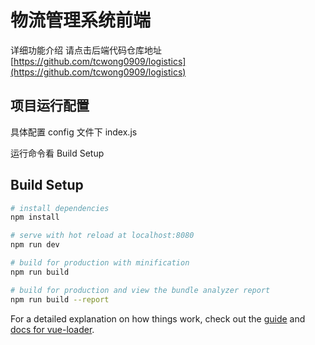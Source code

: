 # 物流管理系统前端

详细功能介绍 请点击后端代码仓库地址[https://github.com/tcwong0909/logistics](https://github.com/tcwong0909/logistics)

## 项目运行配置

具体配置 config 文件下 index.js

运行命令看 Build Setup

## Build Setup

``` bash
# install dependencies
npm install

# serve with hot reload at localhost:8080
npm run dev

# build for production with minification
npm run build

# build for production and view the bundle analyzer report
npm run build --report
```

For a detailed explanation on how things work, check out the [guide](http://vuejs-templates.github.io/webpack/) and [docs for vue-loader](http://vuejs.github.io/vue-loader).
